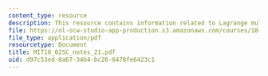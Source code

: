 ```yaml
---
content_type: resource
description: This resource contains information related to Lagrange multipliers.
file: https://ol-ocw-studio-app-production.s3.amazonaws.com/courses/18-02sc-multivariable-calculus-fall-2010/d97c53ed0a6734b4bc266478fe6423c1_MIT18_02SC_notes_21.pdf
file_type: application/pdf
resourcetype: Document
title: MIT18_02SC_notes_21.pdf
uid: d97c53ed-0a67-34b4-bc26-6478fe6423c1
---
```

